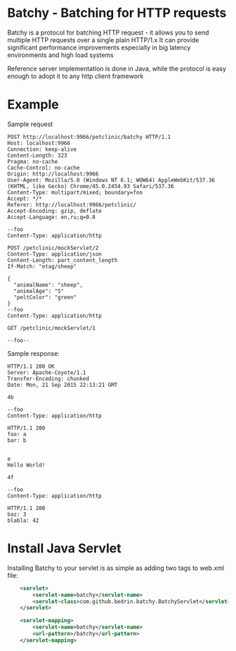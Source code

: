 # Batchy - Batching for HTTP requests
Batchy is a protocol for batching HTTP request - it allows you to send multiple HTTP requests over a single plain HTTP/1.x
It can provide significant performance improvements especially in big latency environments and high load systems

Reference server implementation is done in Java, while the protocol is easy enough to adopt it to any http client framework

# Example 

Sample request
```
POST http://localhost:9966/petclinic/batchy HTTP/1.1
Host: localhost:9966
Connection: keep-alive
Content-Length: 323
Pragma: no-cache
Cache-Control: no-cache
Origin: http://localhost:9966
User-Agent: Mozilla/5.0 (Windows NT 6.1; WOW64) AppleWebKit/537.36 (KHTML, like Gecko) Chrome/45.0.2454.93 Safari/537.36
Content-Type: multipart/mixed; boundary=foo
Accept: */*
Referer: http://localhost:9966/petclinic/
Accept-Encoding: gzip, deflate
Accept-Language: en,ru;q=0.8

--foo
Content-Type: application/http

POST /petclinic/mockServlet/2
Content-Type: application/json
Content-Length: part_content_length
If-Match: "etag/sheep"

{
  "animalName": "sheep",
  "animalAge": "5"
  "peltColor": "green"
}
--foo
Content-Type: application/http

GET /petclinic/mockServlet/1

--foo--
```

Sample response:
```
HTTP/1.1 200 OK
Server: Apache-Coyote/1.1
Transfer-Encoding: chunked
Date: Mon, 21 Sep 2015 22:13:21 GMT

4b

--foo
Content-Type: application/http

HTTP/1.1 200
foo: a
bar: b


e
Hello World!

4f

--foo
Content-Type: application/http

HTTP/1.1 200
baz: 3
blabla: 42
```

# Install Java Servlet

Installing Batchy to your servlet is as simple as adding two tags to web.xml file:

```xml
    <servlet>
        <servlet-name>batchy</servlet-name>
        <servlet-class>com.github.bedrin.batchy.BatchyServlet</servlet-class>
    </servlet>

    <servlet-mapping>
        <servlet-name>batchy</servlet-name>
        <url-pattern>/batchy</url-pattern>
    </servlet-mapping>
```
